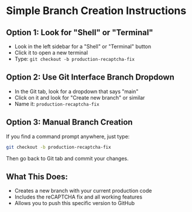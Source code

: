 # Simple Branch Creation Instructions

## Option 1: Look for "Shell" or "Terminal" 
- Look in the left sidebar for a "Shell" or "Terminal" button
- Click it to open a new terminal
- Type: `git checkout -b production-recaptcha-fix`

## Option 2: Use Git Interface Branch Dropdown
- In the Git tab, look for a dropdown that says "main"
- Click on it and look for "Create new branch" or similar
- Name it: `production-recaptcha-fix`

## Option 3: Manual Branch Creation
If you find a command prompt anywhere, just type:
```bash
git checkout -b production-recaptcha-fix
```

Then go back to Git tab and commit your changes.

## What This Does:
- Creates a new branch with your current production code
- Includes the reCAPTCHA fix and all working features
- Allows you to push this specific version to GitHub